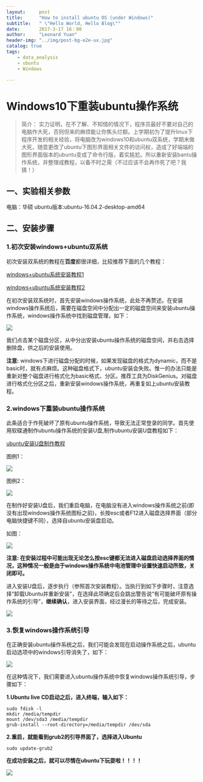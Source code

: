 ```yaml
---
layout:     post
title:      "How to install ubuntu OS (under Windows)"
subtitle:   " \"Hello World, Hello Blog\""
date:       2017-3-17 16：00
author:     "Leonard Yuan"
header-img: "../img/post-bg-e2e-ux.jpg"
catalog: true
tags:
    - data_analysis
    - ubuntu
    - Windows

---
```


# Windows10下重装ubuntu操作系统


>简介：
实力证明，在不了解、不知情的情况下，程序员最好不要对自己的电脑作大死，否则但来的麻烦能让你焦头烂额。上学期初为了提升linux下程序开发的相关经验，将电脑改为windows10和ubuntu双系统，学期末做大死，随意更改了ubuntu下图形界面相关文件的访问权，造成了好端端的图形界面版本的ubuntu变成了命令行版，着实尴尬。所以重新安装bantu操作系统，并整理成教程，以备不时之需（不过应该不会再作死了吧？我猜！）

## 一、实验相关参数

电脑：华硕
ubuntu版本:ubuntu-16.04.2-desktop-amd64

## 二、安装步骤

### 1.初次安装windows+ubuntu双系统

初次安装双系统的教程在**百度**都很详细，比较推荐下面的几个教程：

[windows+ubuntu系统安装教程1](http://jingyan.baidu.com/article/90bc8fc85ec19cf652640c5f.html)

[windows+ubuntu系统安装教程2](http://www.jianshu.com/p/2eebd6ad284d)

在初次安装双系统时，首先安装windows操作系统，此处不再赘述。在安装windows操作系统后，需要在磁盘空间中分配出一定的磁盘空间来安装ubuntu操作系统，windows操作系统中找到磁盘管理，如下：

<p>
<img src="/img/in_post/1.png"/>
</p>


我们点击某个磁盘分区，从中分出安装ubuntu操作系统的磁盘空间，并右击选择删除盘，供之后的安装使用。

**注意:**
windows下进行磁盘分配的时候，如果发现磁盘的格式为dynamic，而不是basic时，就有点麻烦。这种磁盘格式下，ubuntu安装会失败。惟一的办法只能是重新对整个磁盘进行格式化为basic格式、分区。推荐工具为DiskGenius。对磁盘进行格式化分区之后，重新安装windows操作系统，再重复如上ubuntu安装教程。

### 2.windows下重装ubuntu操作系统

此条适合于作死破坏了原有ubuntu操作系统，导致无法正常登录的同学。首先使用软碟通制作ubuntu操作系统的安装U盘,制作ubuntu安装U盘教程如下：

[ubuntu安装U盘制作教程](http://jingyan.baidu.com/article/a3761b2b66fe141577f9aa51.html)

图例1：

<p>
<img src="/img/in_post/2.png"/>
</p>

图例2：

<p>
<img src="/img/in_post/3.png"/>
</p>


在制作好安装U盘后，我们重启电脑，在电脑没有进入windows操作系统之前(即没有出现windows操作系统图标之前)，长按esc或者F12进入磁盘选择界面（部分电脑快捷键不同），选择自ubuntu安装盘启动。

如图：

<p>
<img src="/img/in_post/4.png"/>
</p>

**注意:
在安装过程中可能出现无论怎么按esc键都无法进入磁盘启动选择界面的情况，这种情况一般是由于windows操作系统中电池管理中设置快速启动所致，关闭即可。**

进入安装U盘后，逐步执行（参照首次安装教程）。当执行到如下步骤时，注意选择“卸载Ubuntu并重新安装”，在选择此项确定后会跳出警告说“有可能破坏原有操作系统的引导”，**继续确认**，进入安装界面，经过漫长的等待之后，完成安装。

<p>
<img src="/img/in_post/5.png"/>
</p>

### 3.恢复windows操作系统引导

在正确安装ubuntu操作系统之后，我们可能会发现在启动操作系统之后，ubuntu启动选项中的windows引导消失了，如下：

<p>
<img src="/img/in_post/6.png"/>
</p>

在这种情况下，我们需要进入ubuntu操作系统中恢复windows操作系统引导，步骤如下：

**1.Ubuntu live CD启动之后，进入终端，输入如下：**

	sudo fdisk -l   
	mkdir /media/tempdir   
	mount /dev/sda3 /media/tempdir   
	grub-install --root-directory=/media/tempdir /dev/sda   

**2.重启，就能看到grub2的引导界面了，选择进入Ubuntu**

	sudo update-grub2

**在成功安装之后，就可以尽情在ubuntu下玩耍啦！！！！**

<p>
<img src="/img/in_post/7.png"/>
</p>
